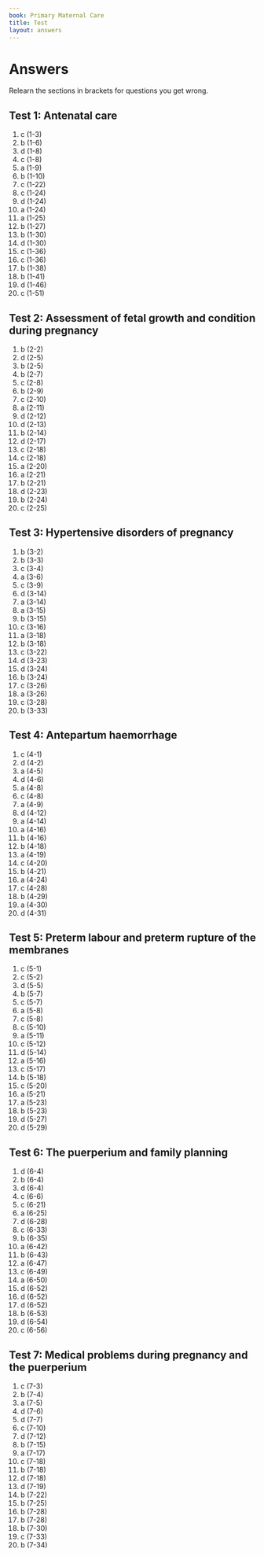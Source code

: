 ```yaml
---
book: Primary Maternal Care
title: Test
layout: answers
---
```


# Answers

Relearn the sections in brackets for questions you get wrong.

## Test 1: Antenatal care

1.	c	(1-3)
2.	b	(1-6)
3.	d	(1-8)
4.	c	(1-8)
5.	a	(1-9)
6.	b	(1-10)
7.	c	(1-22)
8.	c	(1-24)
9.	d	(1-24)
10.	a	(1-24)
11.	a	(1-25)
12.	b	(1-27)
13.	b	(1-30)
14.	d	(1-30)
15.	c	(1-36)
16.	c	(1-36)
17.	b	(1-38)
18.	b	(1-41)
19.	d	(1-46)
20.	c	(1-51)

## Test 2: Assessment of fetal growth and condition during pregnancy

1.	b	(2-2)
2.	d	(2-5)
3.	b	(2-5)
4.	b	(2-7)
5.	c	(2-8)
6.	b	(2-9)
7.	c	(2-10)
8.	a	(2-11)
9.	d	(2-12)
10.	d	(2-13)
11.	b	(2-14)
12.	d	(2-17)
13.	c	(2-18)
14.	c	(2-18)
15.	a	(2-20)
16.	a	(2-21)
17.	b	(2-21)
18.	d	(2-23)
19.	b	(2-24)
20.	c	(2-25)

## Test 3: Hypertensive disorders of pregnancy

1.	b	(3-2)
2.	b	(3-3)
3.	c	(3-4)
4.	a	(3-6)
5.	c	(3-9)
6.	d	(3-14)
7.	a	(3-14)
8.	a	(3-15)
9.	b	(3-15)
10.	c	(3-16)
11.	a	(3-18)
12.	b	(3-18)
13.	c	(3-22)
14.	d	(3-23)
15.	d	(3-24)
16.	b	(3-24)
17.	c	(3-26)
18.	a	(3-26)
19.	c	(3-28)
20.	b	(3-33)

## Test 4: Antepartum haemorrhage

1.	c	(4-1)
2.	d	(4-2)
3.	a	(4-5)
4.	d	(4-6)
5.	a	(4-8)
6.	c	(4-8)
7.	a	(4-9)
8.	d	(4-12)
9.	a	(4-14)
10.	a	(4-16)
11.	b	(4-16)
12.	b	(4-18)
13.	a	(4-19)
14.	c	(4-20)
15.	b	(4-21)
16.	a	(4-24)
17.	c	(4-28)
18.	b	(4-29)
19.	a	(4-30)
20.	d	(4-31)

## Test 5: Preterm labour and preterm rupture of the membranes

1.	c	(5-1)
2.	c	(5-2)
3.	d	(5-5)
4.	b	(5-7)
5.	c	(5-7)
6.	a	(5-8)
7.	c	(5-8)
8.	c	(5-10)
9.	a	(5-11)
10.	c	(5-12)
11.	d	(5-14)
12.	a	(5-16)
13.	c	(5-17)
14.	b	(5-18)
15.	c	(5-20)
16.	a	(5-21)
17.	a	(5-23)
18.	b	(5-23)
19.	d	(5-27)
20.	d	(5-29)

## Test 6: The puerperium and family planning

1.	d	(6-4)
2.	b	(6-4)
3.	d	(6-4)
4.	c	(6-6)
5.	c	(6-21)
6.	a	(6-25)
7.	d	(6-28)
8.	c	(6-33)
9.	b	(6-35)
10.	a	(6-42)
11.	b	(6-43)
12.	a	(6-47)
13.	c	(6-49)
14.	a	(6-50)
15.	d	(6-52)
16.	d	(6-52)
17.	d	(6-52)
18.	b	(6-53)
19.	d	(6-54)
20.	c	(6-56)

## Test 7: Medical problems during pregnancy and the puerperium

1.	c	(7-3)
2.	b	(7-4)
3.	a	(7-5)
4.	d	(7-6)
5.	d	(7-7)
6.	c	(7-10)
7.	d	(7-12)
8.	b	(7-15)
9.	a	(7-17)
10.	c	(7-18)
11.	b	(7-18)
12.	d	(7-18)
13.	d	(7-19)
14.	b	(7-22)
15.	b	(7-25)
16.	b	(7-28)
17.	b	(7-28)
18.	b	(7-30)
19.	c	(7-33)
20.	b	(7-34)